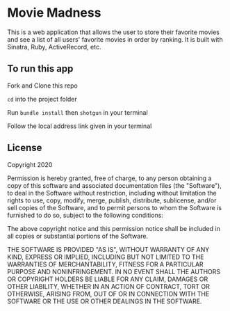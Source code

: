 <h1>Movie Madness</h1>

This is a web application that allows the user to store their favorite movies and see a list of all users' favorite movies in order by ranking. It is built with Sinatra, Ruby, ActiveRecord, etc.

<h2>To run this app</h2>

Fork and Clone this repo

`cd` into the project folder

Run `bundle install` then `shotgun` in your terminal

Follow the local address link given in your terminal

<h2>License</h2>

Copyright 2020

Permission is hereby granted, free of charge, to any person obtaining a copy of this software and associated documentation files (the "Software"), to deal in the Software without restriction, including without limitation the rights to use, copy, modify, merge, publish, distribute, sublicense, and/or sell copies of the Software, and to permit persons to whom the Software is furnished to do so, subject to the following conditions:

The above copyright notice and this permission notice shall be included in all copies or substantial portions of the Software.

THE SOFTWARE IS PROVIDED "AS IS", WITHOUT WARRANTY OF ANY KIND, EXPRESS OR IMPLIED, INCLUDING BUT NOT LIMITED TO THE WARRANTIES OF MERCHANTABILITY, FITNESS FOR A PARTICULAR PURPOSE AND NONINFRINGEMENT. IN NO EVENT SHALL THE AUTHORS OR COPYRIGHT HOLDERS BE LIABLE FOR ANY CLAIM, DAMAGES OR OTHER LIABILITY, WHETHER IN AN ACTION OF CONTRACT, TORT OR OTHERWISE, ARISING FROM, OUT OF OR IN CONNECTION WITH THE SOFTWARE OR THE USE OR OTHER DEALINGS IN THE SOFTWARE.




